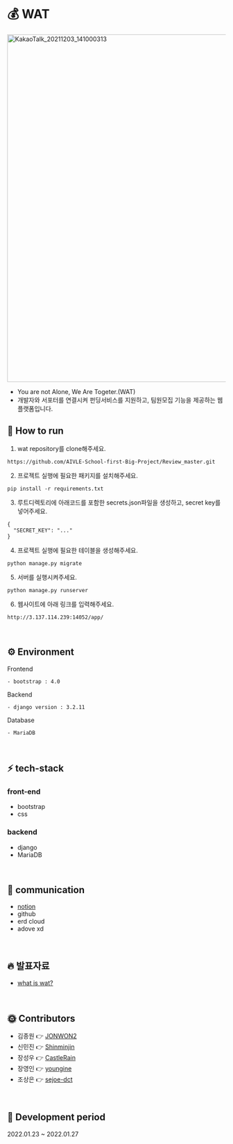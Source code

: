 # 💰 WAT

<img width="800" alt="KakaoTalk_20211203_141000313" src="https://user-images.githubusercontent.com/76805997/151272266-faafe1c6-a67a-4216-bd3c-674d529c24c5.PNG">

- You are not Alone, We Are Togeter.(WAT)
- 개발자와 서포터를 연결시켜 펀딩서비스를 지원하고, 팀원모집 기능을 제공하는 웹 플랫폼입니다.
  <br>

## 🚗 How to run

1. wat repository를 clone해주세요.

```
https://github.com/AIVLE-School-first-Big-Project/Review_master.git
```

2. 프로젝트 실행에 필요한 패키지를 설치해주세요.

```
pip install -r requirements.txt
```


3. 루트디렉토리에 아래코드를 포함한 secrets.json파일을 생성하고, secret key를 넣어주세요.

```
{
  "SECRET_KEY": "..."
}
```

4. 프로젝트 실행에 필요한 테이블을 생성해주세요.

```
python manage.py migrate
```

5. 서버를 실행시켜주세요.

```
python manage.py runserver
```

6. 웹사이트에 아래 링크를 입력해주세요.

```
http://3.137.114.239:14052/app/
```

<br>

## ⚙ Environment

Frontend

```
- bootstrap : 4.0
```

Backend

```
- django version : 3.2.11
```

Database

```
- MariaDB
```

<br>

## ⚡ tech-stack

### front-end

- bootstrap
- css

### backend

- django
- MariaDB

<br>

## 📃 communication

- [notion](https://www.notion.so/4-WAT-4cc11ebb588e4f10987c47de0a0c49ba)
- github
- erd cloud
- adove xd

<br>

## 🔥 발표자료

- [what is wat?](https://www.miricanvas.com/v/1v0zl3)

<br>

## 🌞 Contributors

- 김종원 👉 [JONWON2](https://github.com/JONWON2)
- 신민진 👉 [Shinminjin](https://github.com/Shinminjin)
- 장성우 👉 [CastleRain](https://github.com/CastleRain)
- 장영인 👉 [youngine](https://github.com/youngine)
- 조상은 👉 [sejoe-dct](https://github.com/sejoe-dct)

<br>

## 📅 Development period

2022.01.23 ~ 2022.01.27
